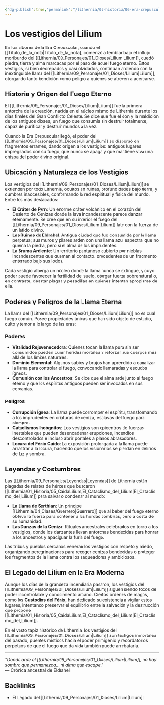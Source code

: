 ```yaml
---
{"dg-publish":true,"permalink":"/lithernia/01-historia/06-era-crepuscular/los-vestigios-del-lilium/","title":"Los vestigios del Lilium","tags":["lithernia","lore","magia","fuego-eterno"]}
---
```


# Los vestigios del Lilium

En los albores de la Era Crepuscular, cuando el [[Título_de_la_nota\|Título_de_la_nota]] comenzó a temblar bajo el influjo moribundo del [[Lithernia/09_Personajes/01_Dioses/Lilium\|Lilium]], quedó piedra, tierra y alma marcadas por el paso de aquel fuego eterno. Estos vestigios, si bien decrepados y casi olvidados, continúan ardiendo con la inextinguible llama del [[Lithernia/09_Personajes/01_Dioses/Lilium\|Lilium]], otorgando tanto bendición como peligro a quienes se atreven a acercarse.

## Historia y Origen del Fuego Eterno

El [[Lithernia/09_Personajes/01_Dioses/Lilium\|Lilium]] fue la primera antorcha de la creación, nacida en el núcleo mismo de Lithernia durante los días finales del Gran Conflicto Celeste. Se dice que fue el don y la maldición de los antiguos dioses, un fuego que consumía sin destruir totalmente, capaz de purificar y destruir mundos a la vez.

Cuando la Era Crepuscular llegó, el poder del [[Lithernia/09_Personajes/01_Dioses/Lilium\|Lilium]] se dispersó en fragmentos errantes, dando origen a los vestigios: antiguos lugares impregnados con su fuego, que nunca se apaga y que mantiene viva una chispa del poder divino original.

## Ubicación y Naturaleza de los Vestigios

Los vestigios del [[Lithernia/09_Personajes/01_Dioses/Lilium\|Lilium]] se extienden por todo Lithernia, ocultos en ruinas, profundidades bajo tierra, y cumbres inaccesibles, conformando la red espiritual y física del mundo. Entre los más destacados:

- **El Cráter de Fyrn**: Un enorme cráter volcánico en el corazón del Desierto de Cenizas donde la lava incandescente parece danzar eternamente. Se cree que en su interior el fuego del [[Lithernia/09_Personajes/01_Dioses/Lilium\|Lilium]] late con la fuerza de un latido divino.
- **Las Ruinas de Eldrahel**: Antigua ciudad que fue consumida por la llama perpetua; sus muros y pilares arden con una llama azul espectral que no quema la piedra, pero sí el alma de los imprudentes.
- **La Bruma Ardiente**: Un territorio pantanoso cubierto por nieblas incandescentes que queman al contacto, procedentes de un fragmento enterrado bajo sus lodos.

Cada vestigio alberga un núcleo donde la llama nunca se extingue, y cuyo poder puede favorecer la fertilidad del suelo, otorgar fuerza sobrenatural o, en contraste, desatar plagas y pesadillas en quienes intentan apropiarse de ella.

## Poderes y Peligros de la Llama Eterna

La llama del [[Lithernia/09_Personajes/01_Dioses/Lilium\|Lilium]] no es cual fuego común. Posee propiedades únicas que han sido objeto de estudio, culto y temor a lo largo de las eras:

### Poderes

- **Vitalidad Rejuvenecedora**: Quienes tocan la llama pura sin ser consumidos pueden curar heridas mortales y reforzar sus cuerpos más allá de los límites naturales.
- **Dominio Elemental**: Algunos sabios y brujos han aprendido a canalizar la llama para controlar el fuego, convocando llamaradas y escudos ígneos.
- **Comunión con los Ancestros**: Se dice que el alma arde junto al fuego eterno y que los espíritus antiguos pueden ser invocados en sus cercanías.

### Peligros

- **Corrupción Ígnea**: La llama puede corromper el espíritu, transformando a los imprudentes en criaturas de ceniza, esclavas del fuego para siempre.
- **Cataclismos Incógnitos**: Los vestigios son epicentros de fuerzas inestables que pueden desencadenar erupciones, incendios descontrolados e incluso abrir portales a planos abrasadores.
- **Locura del Fénix Caído**: La exposición prolongada a la llama puede arrastrar a la locura, haciendo que los visionarios se pierdan en delirios de luz y sombra.

## Leyendas y Costumbres

Las [[Lithernia/09_Personajes/Leyendas\|Leyendas]] de Lithernia están plagadas de relatos de héroes que buscaron [[Lithernia/01_Historia/05_CaidaLilium/El_Cataclismo_del_Lilium\|El_Cataclismo_del_Lilium]] para salvar o condenar al mundo:

- **La Llama de Serthian**: Un príncipe [[Lithernia/04_Clases/Guerrero\|Guerrero]] que al beber del fuego eterno obtuvo la fuerza para contener a las hordas sombrías, pero a costa de su humanidad.
- **Las Danzas de la Ceniza**: Rituales ancestrales celebrados en torno a los vestigios, donde los danzantes llevan antorchas bendecidas para honrar a los ancestros y apaciguar la furia del fuego.

Las tribus y pueblos cercanos veneran los vestigios con respeto y miedo, organizando peregrinaciones para recoger cenizas bendecidas o proteger los fragmentos de la llama contra los saqueadores y ambiciosos.

## El Legado del Lilium en la Era Moderna

Aunque los días de la grandeza incendiaria pasaron, los vestigios del [[Lithernia/09_Personajes/01_Dioses/Lilium\|Lilium]] siguen siendo focos de poder incontrolable y conocimiento arcano. Ciertos órdenes de magos, como los **Custodios del Fénix**, han dedicado su existencia a vigilar estos lugares, intentando preservar el equilibrio entre la salvación y la destrucción que propone [[Lithernia/01_Historia/05_CaidaLilium/El_Cataclismo_del_Lilium\|El_Cataclismo_del_Lilium]].

En el vasto tapiz histórico de Lithernia, los vestigios del [[Lithernia/09_Personajes/01_Dioses/Lilium\|Lilium]] son testigos inmortales del pasado, puentes místicos hacia el poder primigenio y recordatorios perpetuos de que el fuego que da vida también puede arrebatarla.

---

*“Donde arde el [[Lithernia/09_Personajes/01_Dioses/Lilium\|Lilium]], no hay sombra que permanezca… ni alma que escape.”*  
— Crónica ancestral de Eldrahel

## Backlinks
- El Legado del [[Lithernia/09_Personajes/01_Dioses/Lilium\|Lilium]]
